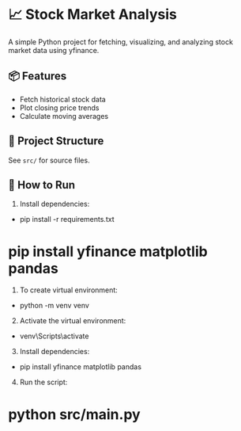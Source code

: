 # 📈 Stock Market Analysis

A simple Python project for fetching, visualizing, and analyzing stock market data using yfinance.

## 📦 Features
- Fetch historical stock data
- Plot closing price trends
- Calculate moving averages

## 📁 Project Structure
See `src/` for source files.

## 🚀 How to Run
1. Install dependencies:
- pip install -r requirements.txt

# pip install yfinance matplotlib pandas
1. To create virtual environment:
- python -m venv venv
2. Activate the virtual environment:
- venv\Scripts\activate
3. Install dependencies:
- pip install yfinance matplotlib pandas
4. Run the script:
# python src/main.py

